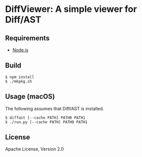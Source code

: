 # DiffViewer: A simple viewer for Diff/AST

## Requirements

* [Node.js](https://nodejs.org/en/download/)

## Build

    $ npm install
    $ ./mkpkg.sh

## Usage (macOS)

The following assumes that Diff/AST is installed.

    $ diffast [--cache PATH] PATH0 PATH1
    $ ./run.py [--cache PATH] PATH0 PATH1

## License

Apache License, Version 2.0
